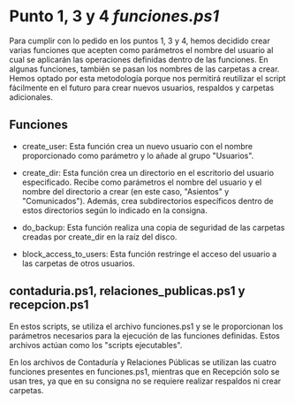 # Punto 1, 3 y 4 *funciones.ps1*

Para cumplir con lo pedido en los puntos 1, 3 y 4, hemos decidido crear varias funciones que acepten como parámetros el nombre del usuario al cual se aplicarán las operaciones definidas dentro de las funciones. En algunas funciones, también se pasan los nombres de las carpetas a crear. Hemos optado por esta metodología porque nos permitirá reutilizar el script fácilmente en el futuro para crear nuevos usuarios, respaldos y carpetas adicionales.

## Funciones 

- create_user: Esta función crea un nuevo usuario con el nombre proporcionado como parámetro y lo añade al grupo "Usuarios".

- create_dir: Esta función crea un directorio en el escritorio del usuario especificado. Recibe como parámetros el nombre del usuario y el nombre del directorio a crear (en este caso, "Asientos" y "Comunicados"). Además, crea subdirectorios específicos dentro de estos directorios según lo  indicado en la consigna.

- do_backup: Esta función realiza una copia de seguridad de las carpetas creadas por create_dir en la raíz del disco.

- block_access_to_users: Esta función restringe el acceso del usuario a las carpetas de otros usuarios.

## contaduria.ps1, relaciones_publicas.ps1 y recepcion.ps1

En estos scripts, se utiliza el archivo funciones.ps1 y se le proporcionan los parámetros necesarios para la ejecución de las funciones definidas. Estos archivos actúan como los "scripts ejecutables".

En los archivos de Contaduría y Relaciones Públicas se utilizan las cuatro funciones presentes en funciones.ps1, mientras que en Recepción solo se usan tres, ya que en su consigna no se requiere realizar respaldos ni crear carpetas.
